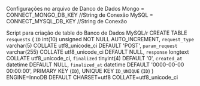 Configurações no arquivo de Danco de Dados
Mongo = CONNECT_MONGO_DB_KEY //String de Conexão 
MySQL = CONNECT_MYSQL_DB_KEY //String de Conexão

Script para criação de table do Banco de Dados MySQL/r
CREATE TABLE `resquests` (
  `ID` int(10) unsigned NOT NULL AUTO_INCREMENT,
  `request_type` varchar(5) COLLATE utf8_unicode_ci DEFAULT 'POST',
  `param_request` varchar(255) COLLATE utf8_unicode_ci DEFAULT NULL,
  `response` longtext COLLATE utf8_unicode_ci,
  `finalized` tinyint(4) DEFAULT '0',
  `created_at` datetime DEFAULT NULL,
  `finalized_at` datetime DEFAULT '0000-00-00 00:00:00',
  PRIMARY KEY (`ID`),
  UNIQUE KEY `ID_UNIQUE` (`ID`)
) ENGINE=InnoDB DEFAULT CHARSET=utf8 COLLATE=utf8_unicode_ci
